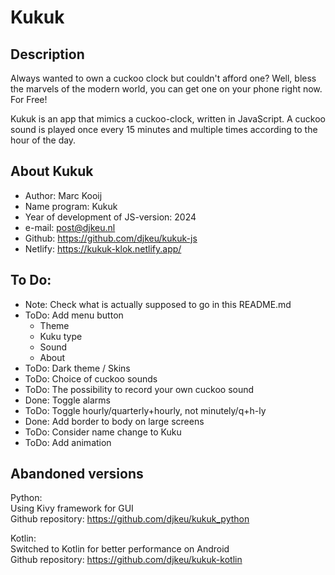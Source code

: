 # Kukuk


## Description

Always wanted to own a cuckoo clock but couldn't afford one?
Well, bless the marvels of the modern world, you can get one on your phone right now. For Free!

Kukuk is an app that mimics a cuckoo-clock, written in JavaScript.
A cuckoo sound is played once every 15 minutes and multiple times according to the hour of the day.



## About Kukuk

- Author: Marc Kooij
- Name program: Kukuk
- Year of development of JS-version: 2024
- e-mail: post@djkeu.nl
- Github: https://github.com/djkeu/kukuk-js
- Netlify: https://kukuk-klok.netlify.app/



## To Do:

- Note: Check what is actually supposed to go in this README.md
- ToDo: Add menu button
    - Theme
    - Kuku type
    - Sound
    - About
- ToDo: Dark theme / Skins
- ToDo: Choice of cuckoo sounds
- ToDo: The possibility to record your own cuckoo sound
- Done: Toggle alarms
- ToDo: Toggle hourly/quarterly+hourly, not minutely/q+h-ly
- Done: Add border to body on large screens
- ToDo: Consider name change to Kuku
- ToDo: Add animation



## Abandoned versions

Python:\
Using Kivy framework for GUI\
Github repository: https://github.com/djkeu/kukuk_python

Kotlin:\
Switched to Kotlin for better performance on Android\
Github repository: https://github.com/djkeu/kukuk-kotlin
